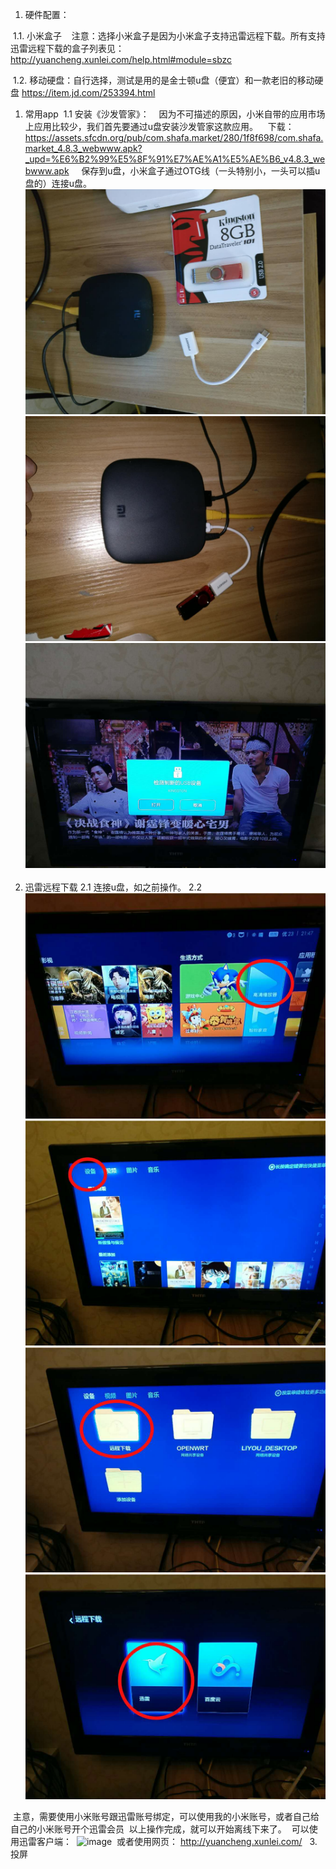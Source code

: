 1. 硬件配置：

  1.1. 小米盒子
    注意：选择小米盒子是因为小米盒子支持迅雷远程下载。所有支持迅雷远程下载的盒子列表见：
    http://yuancheng.xunlei.com/help.html#module=sbzc
    
  1.2. 移动硬盘：自行选择，测试是用的是金士顿u盘（便宜）和一款老旧的移动硬盘
  https://item.jd.com/253394.html
  
1. 常用app
  1.1 安装《沙发管家》：
    因为不可描述的原因，小米自带的应用市场上应用比较少，我们首先要通过u盘安装沙发管家这款应用。
    下载：
    https://assets.sfcdn.org/pub/com.shafa.market/280/1f8f698/com.shafa.market_4.8.3_webwww.apk?_upd=%E6%B2%99%E5%8F%91%E7%AE%A1%E5%AE%B6_v4.8.3_webwww.apk
    
    保存到u盘，小米盒子通过OTG线（一头特别小，一头可以插u盘的）连接u盘。
    ![image](https://raw.githubusercontent.com/inu4g0t/happy_life/master/resuources/xunlei/disk1.jpg)
    ![image](https://raw.githubusercontent.com/inu4g0t/happy_life/master/resuources/xunlei/disk2.jpg)
    ![image](https://raw.githubusercontent.com/inu4g0t/happy_life/master/resuources/xunlei/disk3.jpg)
    
2. 迅雷远程下载
 2.1 连接u盘，如之前操作。
 2.2
  ![image](https://raw.githubusercontent.com/inu4g0t/happy_life/master/resuources/xunlei/1.jpg)
  ![image](https://raw.githubusercontent.com/inu4g0t/happy_life/master/resuources/xunlei/2.jpg)
  ![image](https://raw.githubusercontent.com/inu4g0t/happy_life/master/resuources/xunlei/3.jpg)
  ![image](https://raw.githubusercontent.com/inu4g0t/happy_life/master/resuources/xunlei/4.jpg)
  
  主意，需要使用小米账号跟迅雷账号绑定，可以使用我的小米账号，或者自己给自己的小米账号开个迅雷会员
  以上操作完成，就可以开始离线下来了。
  可以使用迅雷客户端：
  ![image](https://raw.githubusercontent.com/inu4g0t/happy_life/master/resuources/xunlei/new_task1.jpg)
  或者使用网页：
  http://yuancheng.xunlei.com/
  
3. 投屏
